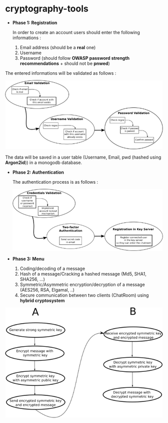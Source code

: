 # cryptography-tools

* **Phase 1: Registration**

   In order to create an account users should enter the following informations :
   1. Email address (should be a **real** one)
   2. Username 
   3. Password (should follow **OWASP password strength recommendations** + should not be **pnwed**)

The entered informations will be validated as follows :

![sign up process](img/signup_process.png)

The data will be saved in a user table (Username, Email, pwd (hashed using **Argon2id**)) in a monogodb database.

* **Phase 2: Authentication**
  
  The authentication process is as follows :
  
  ![sign in process](img/signin_process.png)
  


* **Phase 3: Menu**

    1. Coding/decoding of a message
    2. Hash of a message/Cracking a hashed message (Md5, SHA1, SHA256, ...)
    3. Symmetric/Asymmetric encryption/decryption of a message (AES256, RSA, Elgamal, ..)
    4. Secure communication between two clients (ChatRoom) using **hybrid cryptosystem**

![secure communication process](img/chatroom_process.png)

